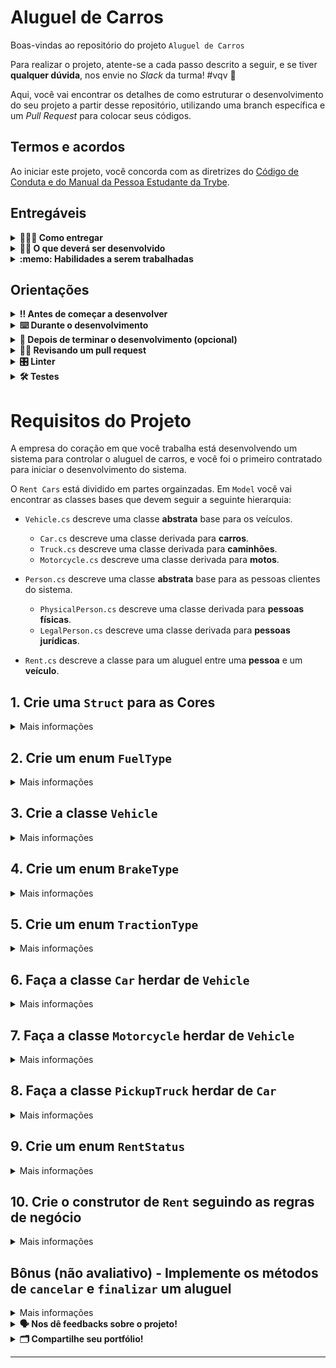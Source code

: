 # Aluguel de Carros

Boas-vindas ao repositório do projeto `Aluguel de Carros`

Para realizar o projeto, atente-se a cada passo descrito a seguir, e se tiver **qualquer dúvida**, nos envie no _Slack_ da turma! #vqv 🚀

Aqui, você vai encontrar os detalhes de como estruturar o desenvolvimento do seu projeto a partir desse repositório, utilizando uma branch específica e um _Pull Request_ para colocar seus códigos.

## Termos e acordos

Ao iniciar este projeto, você concorda com as diretrizes do [Código de Conduta e do Manual da Pessoa Estudante da Trybe](https://app.betrybe.com/learn/student-manual/codigo-de-conduta-da-pessoa-estudante).

## Entregáveis

<details>
<summary><strong>🤷🏽‍♀️ Como entregar</strong></summary>

Para entregar o seu projeto você deverá criar um _Pull Request_ neste repositório.

Lembre-se que você pode consultar nosso conteúdo sobre [Git & GitHub](https://app.betrybe.com/learn/course/5e938f69-6e32-43b3-9685-c936530fd326/module/fc998c60-386e-46bc-83ca-4269beb17e17/section/fe827a71-3222-4b4d-a66f-ed98e09961af/day/1a530297-e176-4c79-8ed9-291ae2950540/lesson/2b2edce7-9c49-4907-92a2-aa571f823b79) e nosso [Blog - Git & GitHub](https://blog.betrybe.com/tecnologia/git-e-github/) sempre que precisar!

</details>
  
<details>
<summary><strong>🧑‍💻 O que deverá ser desenvolvido</strong></summary>

Você deverá construir uma aplicação do tipo Console com a capacidade de realizar diversas operações básicas de um sistema de aluguel de carros. Essa aplicação controlará diversos tipos de veículos, status de locações além dos processos de locar um veículo ou cancelar uma locação.

</details>
  
<details>
  <summary><strong>:memo: Habilidades a serem trabalhadas </strong></summary>

Neste projeto, verificamos se você é capaz de:

- Aplicar programação orientada a objetos
- Desenvolver de classes
- Instanciar objetos e utilizar classes de maneira correta
- Utilizar tipos avançados.

</details>


## Orientações

<details>
  <summary><strong>‼️ Antes de começar a desenvolver</strong></summary><br />

  1. Clone o repositório

  - Use o comando: `git clone git@github.com:tryber/csharp-0x-projeto-aluguel-de-carros.git`.
  - Entre na pasta do repositório que você acabou de clonar:
    - `cd csharp-0x-projeto-aluguel-de-carros`

  2. Instale as dependências
  
  - Entre na pasta `src/`.
  - Execute o comando: `dotnet restore`.
  
  3. Crie uma branch a partir da branch `master`

  - Verifique se você está na branch `master`.
    - Exemplo: `git branch`
  - Se não estiver, mude para a branch `master`.
    - Exemplo: `git checkout master`
  - Agora crie uma branch à qual você vai submeter os `commits` do seu projeto.
    - Você deve criar uma branch no seguinte formato: `nome-de-usuario-nome-do-projeto`
    - Exemplo: `git checkout -b joaozinho-csharp-0x-projeto-aluguel-de-carros`

  4. Adicione as mudanças ao _stage_ do Git e faça um `commit`

  - Verifique que as mudanças ainda não estão no _stage_.
    - Exemplo: `git status` (deve aparecer listada a pasta _joaozinho_ em vermelho)
  - Adicione o novo arquivo ao _stage_ do Git.
    - Exemplo:
      - `git add .` (adicionando todas as mudanças - _que estavam em vermelho_ - ao stage do Git)
      - `git status` (deve aparecer listado o arquivo _joaozinho/README.md_ em verde)
  - Faça o `commit` inicial.
    - Exemplo:
      - `git commit -m 'iniciando o projeto x'` (fazendo o primeiro commit)
      - `git status` (deve aparecer uma mensagem tipo essa: _nothing to commit_ )

  5. Adicione a sua branch com o novo `commit` ao repositório remoto

  - Usando o exemplo anterior: `git push -u origin joaozinho-csharp-0x-projeto-aluguel-de-carros`.

  6. Crie um novo `Pull Request` _(PR)_

  - Vá até a página de _Pull Requests_ do [repositório no GitHub](https://github.com/tryber/csharp-0x-projeto-aluguel-de-carros/pulls).
  - Clique no botão verde _"New pull request"_.
  - Clique na caixa de seleção _"Compare"_ e escolha a sua branch **com atenção**.
  - Coloque um título para a sua _Pull Request_.
    - Exemplo: _"Cria tela de busca"_
  - Clique no botão verde _"Create pull request"_.
  - Adicione uma descrição para o _Pull Request_ e clique no botão verde _"Create pull request"_.
  - **Não se preocupe em preencher mais nada por enquanto!**.
  - Volte até a [página de _Pull Requests_ do repositório](https://github.com/tryber/csharp-0x-projeto-aluguel-de-carros/pulls) e confira que o seu _Pull Request_ está criado.

</details>

<details>
  <summary><strong>⌨️ Durante o desenvolvimento</strong></summary><br/>

  - Faça `commits` das alterações que você fizer no código regularmente.

  - Lembre-se sempre, após um (ou alguns) `commits`, de atualizar o repositório remoto.

  - Os comandos que você utilizará com mais frequência são:
    1. `git status` _(para verificar o que está em vermelho - fora do stage - e o que está em verde - no stage)_
    2. `git add` _(para adicionar arquivos ao stage do Git)_
    3. `git commit` _(para criar um commit com os arquivos que estão no stage do Git)_
    4. `git push -u origin nome-da-branch` _(para enviar o commit para o repositório remoto na primeira vez que fizer o `push` de uma nova branch)_
    5. `git push` _(para enviar o commit para o repositório remoto após o passo anterior)_

</details>

<details>
  <summary><strong>🤝 Depois de terminar o desenvolvimento (opcional)</strong></summary><br/>

  Para sinalizar que o seu projeto está pronto para o _"Code Review"_, faça o seguinte:

  - Vá até a página **DO SEU** _Pull Request_, adicione a label de _"code-review"_ e marque seus colegas:

    - No menu à direita, clique no _link_ **"Labels"** e escolha a _label_ **code-review**;

    - No menu à direita, clique no _link_ **"Assignees"** e escolha **o seu usuário**;

    - No menu à direita, clique no _link_ **"Reviewers"** e digite `students`, selecione o time `tryber/students-sd-0x`.

  Caso tenha alguma dúvida, [aqui tem um video explicativo](https://vimeo.com/362189205).

</details>

<details>
  <summary><strong>🕵🏿 Revisando um pull request</strong></summary><br />

  Use o conteúdo sobre [Code Review](https://app.betrybe.com/course/real-life-engineer/code-review) para te ajudar a revisar os _Pull Requests_.

</details>

<details>
  <summary><strong>🎛 Linter</strong></summary><br />

  Usaremos o [NetAnalyzer](https://docs.microsoft.com/pt-br/dotnet/fundamentals/code-analysis/overview) para fazer a análise estática do seu código.

  Este projeto já vem com as dependências relacionadas ao _linter_ configuradas no arquivo `.csproj`.

  O analisador já é instalado pelo plugin da `Microsoft C#` no `VSCode`. Para isso, basta fazer o download do [plugin](https://marketplace.visualstudio.com/items?itemName=ms-dotnettools.csharp) e instalá-lo.
</details>

<details>
  <summary><strong>🛠 Testes</strong></summary><br />

  O .NET já possui sua própria plataforma de testes.
  
  Este projeto já vem configurado e com suas dependências.

  ### Executando todos os testes

  Para executar os testes com o .NET, execute o comando dentro do diretório do seu projeto `src/`!

  ```
  dotnet test
  ```

  ### Executando um teste específico

  Para executar um teste expecífico, basta executar o comando `dotnet test --filter Name~TestMethod1`.

  :warning: **Importante:** o comando irá executar testes cujo nome contém `TestMethod1`.

  :warning: **O avaliador automático não necessariamente avalia seu projeto na ordem em que os requisitos aparecem no readme. Isso acontece para deixar o processo de avaliação mais rápido. Então, não se assuste se isso acontecer, ok?**

  ### Outras opções para testes
  - Algumas opções que podem lhe ajudar são:
    -  `-?|-h|--help`: exibem a descrição completa de como utilizar o comando.
    -  `-t|--list-tests`: lista todos os testes, ao invés de executá-los.
    -  `-v|--verbosity <LEVEL>`: define o nível de detalhe na resposta dos testes.
      - `q | quiet`
      - `m | minimal`
      - `n | normal`
      - `d | detailed`
      - `diag | diagnostic`
      - Exemplo de uso: 
         ```
           dotnet test -v diag
         ```
         ou
         ```            
           dotnet test --verbosity=diagnostic
         ``` 
</details>

# Requisitos do Projeto

A empresa do coração em que você trabalha está desenvolvendo um sistema para controlar o aluguel de carros, e você foi o primeiro contratado para iniciar o desenvolvimento do sistema.

O `Rent Cars` está dividido em partes orgainzadas. Em `Model` você vai encontrar as classes bases que devem seguir a seguinte hierarquia:

- `Vehicle.cs` descreve uma classe **abstrata** base para os veículos.
  - `Car.cs` descreve uma classe derivada para **carros**.
  - `Truck.cs` descreve uma classe derivada para **caminhões**.
  - `Motorcycle.cs` descreve uma classe derivada para **motos**.

- `Person.cs` descreve uma classe **abstrata** base para as pessoas clientes do sistema.
  - `PhysicalPerson.cs` descreve uma classe derivada para **pessoas físicas**.
  - `LegalPerson.cs` descreve uma classe derivada para **pessoas jurídicas**.

- `Rent.cs` descreve a classe para um aluguel entre uma **pessoa** e um **veículo**.

## 1. Crie uma `Struct` para as **Cores**

<details>

<summary> Mais informações
</summary>

Crie sua lógica em src/RentCars/Types/Structs/Color.cs

**O que será testado:**

 - A struct deve conter o campo <code>Name</code> do tipo <code>string</code>
 - A struct deve conter o campo <code>Hex</code> do tipo <code>string</code>
 - Os atributos devem ser públicos.

</details>

## 2. Crie um enum `FuelType`
<details>

<summary> Mais informações
</summary>

Crie sua lógica em src/RentCars/Types/Enums/FuelType.cs

**O que será testado:**

  - O enum deve conter o campo <code>Alcohol</code> com valor 10
  - O enum deve conter o campo <code>Gasoline</code> com valor 20
  - O enum deve conter o campo <code>Flex</code> com valor 30
  - O enum deve conter o campo <code>Diesel</code> com valor 40
  - O enum deve conter o campo <code>Electric</code> com valor 50
  - O enum deve conter o campo <code>Hybrid</code> com valor 60


</details>

## 3. Crie a classe `Vehicle`

<details>

<summary> Mais informações
</summary>

Crie sua lógica em src/RentCars/Models/Vehicle.cs

A classe deve conter os campos comuns à um veículo.

**O que será testado:**

- A classe deve ter as seguintes propriedades:
  - <code>Brand</code> que deve ser do tipo <code>string</code>, ter valor padrão igual à "", deve ter get e set;
  - <code>Model</code> que deve ser do tipo <code>string</code>, ter valor padrão igual à "", deve ter get e set;
  - <code>Price</code> que deve ser do tipo <code>decimal</code>, deve ter get e  set;
  - <code>Fuel</code> que deve ser do tipo <code>FuelType</code>, deve ter get e set;
  - <code>EngineCapacity</code> que deve ser do tipo <code>int</code>, deve ter get e set;
  - <code>MainColor</code> que deve ser do tipo <code>Color</code>, deve ter get e set;
  - <code>Year</code> que deve ser do tipo <code>int</code>, deve ter get e set;
  - <code>PricePerDay</code> que deve ser do tipo <code>double</code>, deve ter get e set;
  - <code>IsRented</code> que deve ser do tipo <code>bool</code>, ter valor padrão igual à false, deve ter get e set;

</details>

## 4. Crie um enum `BrakeType`

<details>

<summary> Mais informações
</summary>

Crie sua lógica em src/RentCars/Types/Enums/BreakeType.cs

**O que será testado:**

  - O enum deve conter o campo <code>Chamber</code> com valor 1
  - O enum deve conter o campo <code>Disc</code> com valor 2
  - O enum deve conter o campo <code>Drum</code> com valor 3

</details>

## 5. Crie um enum `TractionType`

<details>

<summary> Mais informações
</summary>

Crie sua lógica em src/RentCars/Types/Enums/TractionType.cs

**O que será testado:**

  - O enum deve conter o campo <code>FrontWheelDrive</code> com valor 0
  - O enum deve conter o campo <code>RearWheelDrive</code> com valor 1
  - O enum deve conter o campo <code>AllWheelDrive</code> com valor 2

</details>

## 6. Faça a classe `Car` herdar de `Vehicle`

<details>

<summary> Mais informações
</summary>

Crie sua lógica em src/RentCars/Models/Car.cs

Adicione a herança da classe Vehicle
Adicione novos campos específicos de Car

**O que será testado:**

- A classe deve ter as seguintes propriedades:
  - <code>Seats</code> que deve ser do tipo <code>Int</code>;
  - <code>Doors</code> que deve ser do tipo <code>Int</code>;
  - <code>Traction</code> que deve ser do tipo <code>TractionType</code>;
  - <code>FrontBrake</code> que deve ser do tipo <code>BrakeType</code>;
  - <code>RearBrake</code> que deve ser do tipo <code>BrakeType</code>;

</details>

## 7. Faça a classe `Motorcycle` herdar de `Vehicle`

<details>

<summary> Mais informações
</summary>

Crie sua lógica em src/RentCars/Models/Motorcycle.cs

Adicione a herança da classe Vehicle

Adicione novos campos específicos de Motorcycle

**O que será testado:**

- A classe deve ter as seguintes propriedades:
  - <code>SeatHeight</code> que deve ser do tipo <code>double</code>;
  - <code>FrontBrake</code> que deve ser do tipo <code>BrakeType</code>;
  - <code>RearBrake</code> que deve ser do tipo <code>BrakeType</code>;

</details>

## 8. Faça a classe `PickupTruck` herdar de `Car`

<details>

<summary> Mais informações
</summary>

Crie sua lógica em src/RentCars/Models/PickupTruck.cs

Adicione a herança da classe Vehicle

Adicione novos campos específicos de PickupTruck

**O que será testado:**
- A classe deve ter as seguintes propriedades:
  - <code>LoadCapacity</code> que deve ser do tipo <code>double</code>;
</details>


## 9. Crie um enum `RentStatus`

<details>

<summary> Mais informações
</summary>

Crie sua lógica em src/RentCars/Types/Enums/RentStatus.cs

**O que será testado:**
  - O enum deve conter o campo <code>Confirmed</code> com valor 0
  - O enum deve conter o campo <code>Finished</code> com valor 1
  - O enum deve conter o campo <code>Canceled</code> com valor igual ao <code>Finished</code>

</details>

## 10. Crie o construtor de `Rent` seguindo as regras de negócio

<details>

<summary> Mais informações
</summary>

Crie sua lógica em src/RentCars/Models/Rent.cs

**O que será testado:**
O construtor deve receber uma instância de <code>Vehicle</code>, uma de <code>Person</code> e um valor <code>inteiro</code> com os dias alugados.

  - Para calcular o atributo <code>Price</code> deve-se seguir a seguinte regra:
  - Para pessoas fisícas o preço deve ser o preço por dia do veículo * os dias alugados.
  - Para pessoas jurídicas o preço deve ser o preço por dia do veículo * os dias alugados com <code>10% de desconto</code>.

  - O status inicial deve ser <code>RentStatus.Confirmed</code>

  - O construtor deve alterar o atributo <code>IsRented</code> do veículo para <code>true</code>.
  - O construtor deve alterar o atributo <code>Debit</code> da pessoa para o Preço calculado.

</details>

## Bônus (não avaliativo) - Implemente os métodos de `cancelar` e `finalizar` um aluguel

<details>

<summary> Mais informações
</summary>

Crie sua lógica em src/RentCars/Types/Models/Rent.cs

**O que será testado:**
  - O método <code>Rent.Cancel()</code> deve cancelar um aluguel
    - O <code>Status</code> deve ser alterado para <code>RentStatus.Cancelled</code>

  - O método <code>Rent.Finish()</code> deve finalizar um aluguel
    - O <code>Status</code> deve ser alterado para <code>RentStatus.Finished</code>

</details>



<details>
<summary><strong>🗣 Nos dê feedbacks sobre o projeto!</strong></summary>

Ao finalizar e submeter o projeto, não se esqueça de avaliar sua experiência preenchendo o formulário.
**Leva menos de 3 minutos!**

[Formulário de avaliação do projeto](https://be-trybe.typeform.com/to/ZTeR4IbH)

</details>
  
<details>
<summary><strong>🗂 Compartilhe seu portfólio!</strong></summary>

Você sabia que o LinkedIn é a principal rede social profissional e compartilhar o seu aprendizado lá é muito importante para quem deseja construir uma carreira de sucesso? Compartilhe esse projeto no seu LinkedIn, marque o perfil da Trybe (@trybe) e mostre para a sua rede toda a sua evolução.

</details>

---

<!-- mdi versão 1.1 projeto ⚠️ não exclua esse comentário -->
